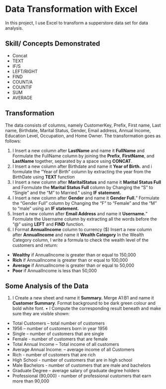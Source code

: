 # Data Transformation with Excel


In this project, I use Excel to transform a supperstore data set for data analysis.


## Skill/ Concepts Demonstrated
- Concat
- TEXT
- IF/S
- LEFT/RIGHT
- FIND
- COUNT/A
- COUNTIF
- SUM
- AVERAGE

## Transformation
The data consists of columns, namely CustomerKey, Prefix, First name, Last name, Birthdate, Marital Status, Gender, Email address, Annual Income, Education Level, Occupation, and Home Owner. The transformation goes as follows:
1. I Insert a new column after **LastName** and name it **FullName** and Formulate the FullName column by joining the **Prefix**, **FirstName**, and **LastName** 
together, separated by a space using **CONCAT**.
2. I Insert a new column after Birthdate and name it **Year of Birth.** and i formulate the “Year of Birth” column by extracting the year from the BirthDate using **TEXT** function
3. I Insert a new column after **MaritalStatus** and name it **Marital Status Full** and Formulate the **Marital Status Full** column by Changing the “S” to “Single” and the “M” to Married.” using **IF statement.**
4. I Insert a new column after **Gender** and name it **Gender Full.**” Formulate the “Gender Full” column by Changing the “F” to “Female” and the “M” to “male” using an **IF statement.**
5. Insert a new column after **Email Address** and name it **Username.**”  Formulate the Username column by extracting all the words before the “@” using **LEFT** and **FIND** function.
6. I Format **AnnualIncome** column to currency ($) Insert a new column after **AnnualIncome** and name it **Wealth Category** In the Wealth Category column, I write a formula to check the wealth level of the customers and return:
- **Wealthy** if AnnualIncome is greater than or equal to 150,000
- **Rich** if AnnualIncome is greater than or equal to 100,000
-  **Average** if AnnualIncome is greater than or equal to 50,000
-  **Poor** if AnnualIncome is less than 50,000


## Some Analysis of the Data

1. I Create a new sheet and name it **Summary.** Merge A1:B1 and name it **Customer Summary**. Format background to be dark green colour 
and bold white font.
• I Compute the corresponding result beneath and make sure they are visible
shown:
- Total Customers – total number of customers
- 1956 – number of customers born in year 1956
- Single – number of customers that are single
- Female - number of customers that are female
- Total Annual Income – Total income of all customers
- Average Annual Income: – average income of all Customers
- Rich - number of customers that are rich
- High School - number of customers that are in high school
- Male Bachelors - number of customers that are male and bachelors
- Graduate Degree – average salary of graduate degree holders
- Professional (90,000) - number of professional customers that earn more than 90,000 





